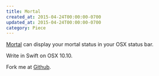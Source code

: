 ```yaml
---
title: Mortal
created_at: 2015-04-24T00:00:00-0700
updated_at: 2015-04-24T00:00:00-0700
category: Piece
---
```


[Mortal](https://github.com/ranmocy/mortal) can display your mortal status in your OSX status bar.

Write in Swift on OSX 10.10.

Fork me at [Github](https://github.com/ranmocy/mortal).
